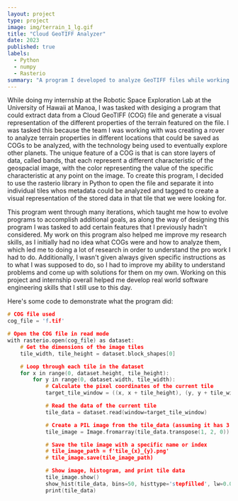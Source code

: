 ```yaml
---
layout: project
type: project
image: img/terrain_1_lg.gif
title: "Cloud GeoTIFF Analyzer"
date: 2023
published: true
labels:
  - Python
  - numpy
  - Rasterio
summary: "A program I developed to analyze GeoTIFF files while working at the Robotic Space Exploration Lab."
---
```


While doing my internship at the Robotic Space Exploration Lab at the University of Hawaii at Manoa, I was tasked with desiging a program that could extract data from a Cloud GeoTIFF (COG) file and generate a visual representation of the different properties of the terrain featured on the file. I was tasked this because the team I was working with was creating a rover to analyze terrain properties in different locations that could be saved as COGs to be analyzed, with the technology being used to eventually explore other planets. The unique feature of a COG is that is can store layers of data, called bands, that each represent a different characteristic of the geospacial image, with the color representing the value of the specific characteristic at any point on the image. To create this program, I decided to use the rasterio library in Python to open the file and separate it into individual tiles whos metadata could be analyzed and tagged to create a visual representation of the stored data in that tile that we were looking for.

This program went through many iterations, which taught me how to evolve programs to accomplish additional goals, as along the way of designing this program I was tasked to add certain features that I previously hadn't considered. My work on this program also helped me improve my research skills, as I initially had no idea what COGs were and how to analyze them, which led me to doing a lot of research in order to understand the pro work I had to do. Additionally, I wasn't given always given specific instructions as to what I was supposed to do, so I had to improve my ability to understand problems and come up with solutions for them on my own. Working on this project and internship overall helped me develop real world software engineering skills that I still use to this day.

Here's some code to demonstrate what the program did:

```cpp
# COG file used
cog_file = 'f.tif'

# Open the COG file in read mode
with rasterio.open(cog_file) as dataset:
    # Get the dimensions of the image tiles
    tile_width, tile_height = dataset.block_shapes[0]

    # Loop through each tile in the dataset
    for x in range(0, dataset.height, tile_height):
        for y in range(0, dataset.width, tile_width):
            # Calculate the pixel coordinates of the current tile
            target_tile_window = ((x, x + tile_height), (y, y + tile_width))

            # Read the data of the current tile
            tile_data = dataset.read(window=target_tile_window)

            # Create a PIL image from the tile_data (assuming it has 3 bands, e.g., RGB)
            tile_image = Image.fromarray(tile_data.transpose(1, 2, 0))

            # Save the tile image with a specific name or index
            # tile_image_path = f'tile_{x}_{y}.png'
            # tile_image.save(tile_image_path)

            # Show image, histogram, and print tile data
            tile_image.show()
            show_hist(tile_data, bins=50, histtype='stepfilled', lw=0.0, stacked=False, alpha=0.3)
            print(tile_data)
```
